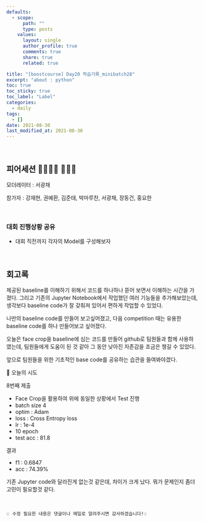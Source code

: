 ```yaml
---
defaults:
  - scope:
      path: ""
      type: posts
    values:
      layout: single
      author_profile: true
      comments: true
      share: true
      related: true

title: "[boostcourse] Day20 학습기록_minibatch28"
excerpt: "about : python"
toc: true
toc_sticky: true
toc_label: "Label"
categories:
  - daily
tags:
  - []
date: 2021-08-30
last_modified_at: 2021-08-30
---
```


<br>

## 피어세션 👨‍👨‍👦‍👦 👨‍👨‍👦

모더레이터 : 서광채

참가자 : 강재현, 권예환, 김준태, 박마루찬, 서광채, 장동건, 홍요한


<br>

### 대회 진행상황 공유

- 대회 직전까지 각자의 Model를 구성해보자

<br>

## 회고록

제공된 baseline를 이해하기 위해서 코드를 하나하나 뜯어 보면서 이해하는 시간을 가졌다. 그리고 기존의 Jupyter Notebook에서 작업했던 여러 기능들을 추가해보았는데, 생각보다 baseline code가 잘 갖춰져 있어서 편하게 작업할 수 있었다.

나만의 baseline code를 만들어 보고싶어졌고, 다음 competition 때는 유용한 baseline code를 하나 만들어보고 싶어졌다.

오늘은 face crop을 baseline에 심는 코드를 만들어 github로 팀원들과 함께 사용하였는데, 팀원들에게 도움이 된 것 같아 그 동안 낮아진 자존감을 조금은 챙길 수 있었다. 

앞으로 팀원들을 위한 기초적인 base code를 공유하는 습관을 들여봐야겠다. 

🥄 오늘의 시도


8번째 제출

  - Face Crop을 활용하여 위에 동일한 상황에서 Test 진행
  - batch size 4
  - optim : Adam
  - loss : Cross Entropy loss
  - lr : 1e-4
  - 10 epoch
  - test acc : 81.8

결과
  - f1 : 0.6847
  - acc : 74.39%

기존 Jupyter code와 달라진게 없는것 같은데, 차이가 크게 났다. 뭐가 문제인지 좀더 고민이 필요할것 같다.


<br>

```
💡 수정 필요한 내용은 댓글이나 메일로 알려주시면 감사하겠습니다!💡 
```
